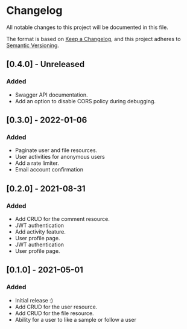 # Changelog

All notable changes to this project will be documented in this file.

The format is based on [Keep a Changelog](https://keepachangelog.com/en/1.0.0/),
and this project adheres to [Semantic Versioning](https://semver.org/spec/v2.0.0.html).

## [0.4.0] - Unreleased

### Added

- Swagger API documentation.
- Add an option to disable CORS policy during debugging.

## [0.3.0] - 2022-01-06

### Added

- Paginate user and file resources.
- User activities for anonymous users
- Add a rate limiter.
- Email account confirmation

## [0.2.0] - 2021-08-31

### Added

- Add CRUD for the comment resource.
- JWT authentication
- Add activity feature.
- User profile page.
- JWT authentication
- User profile page.

## [0.1.0] - 2021-05-01

### Added

- Initial release :)
- Add CRUD for the user resource.
- Add CRUD for the file resource.
- Ability for a user to like a sample or follow a user

